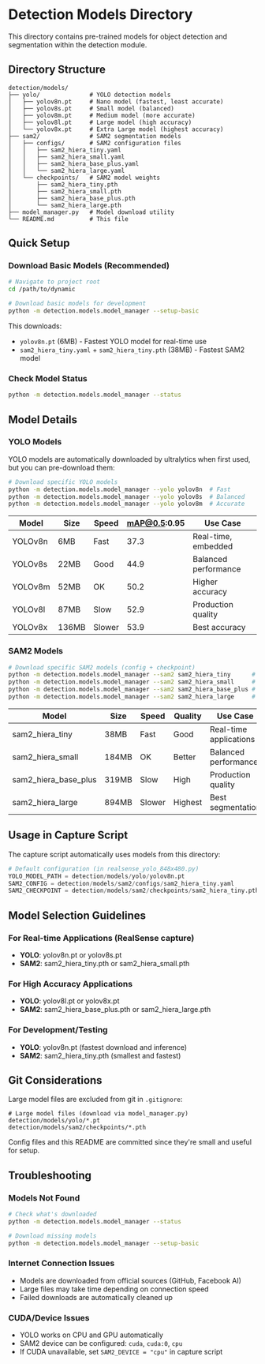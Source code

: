# Detection Models Directory

This directory contains pre-trained models for object detection and segmentation within the detection module.

## Directory Structure

```
detection/models/
├── yolo/              # YOLO detection models
│   ├── yolov8n.pt     # Nano model (fastest, least accurate)
│   ├── yolov8s.pt     # Small model (balanced)
│   ├── yolov8m.pt     # Medium model (more accurate)
│   ├── yolov8l.pt     # Large model (high accuracy)
│   └── yolov8x.pt     # Extra Large model (highest accuracy)
├── sam2/              # SAM2 segmentation models
│   ├── configs/       # SAM2 configuration files
│   │   ├── sam2_hiera_tiny.yaml
│   │   ├── sam2_hiera_small.yaml
│   │   ├── sam2_hiera_base_plus.yaml
│   │   └── sam2_hiera_large.yaml
│   └── checkpoints/   # SAM2 model weights
│       ├── sam2_hiera_tiny.pth
│       ├── sam2_hiera_small.pth
│       ├── sam2_hiera_base_plus.pth
│       └── sam2_hiera_large.pth
├── model_manager.py   # Model download utility
└── README.md          # This file
```

## Quick Setup

### Download Basic Models (Recommended)
```bash
# Navigate to project root
cd /path/to/dynamic

# Download basic models for development
python -m detection.models.model_manager --setup-basic
```

This downloads:
- `yolov8n.pt` (6MB) - Fastest YOLO model for real-time use
- `sam2_hiera_tiny.yaml` + `sam2_hiera_tiny.pth` (38MB) - Fastest SAM2 model

### Check Model Status
```bash
python -m detection.models.model_manager --status
```

## Model Details

### YOLO Models

YOLO models are automatically downloaded by ultralytics when first used, but you can pre-download them:

```bash
# Download specific YOLO models
python -m detection.models.model_manager --yolo yolov8n  # Fast
python -m detection.models.model_manager --yolo yolov8s  # Balanced  
python -m detection.models.model_manager --yolo yolov8m  # Accurate
```

| Model    | Size  | Speed | mAP@0.5:0.95 | Use Case |
|----------|-------|-------|--------------|----------|
| YOLOv8n  | 6MB   | Fast  | 37.3         | Real-time, embedded |
| YOLOv8s  | 22MB  | Good  | 44.9         | Balanced performance |
| YOLOv8m  | 52MB  | OK    | 50.2         | Higher accuracy |
| YOLOv8l  | 87MB  | Slow  | 52.9         | Production quality |
| YOLOv8x  | 136MB | Slower| 53.9         | Best accuracy |

### SAM2 Models

```bash
# Download specific SAM2 models (config + checkpoint)
python -m detection.models.model_manager --sam2 sam2_hiera_tiny      # Fast
python -m detection.models.model_manager --sam2 sam2_hiera_small     # Balanced
python -m detection.models.model_manager --sam2 sam2_hiera_base_plus # Accurate
python -m detection.models.model_manager --sam2 sam2_hiera_large     # Best
```

| Model          | Size  | Speed | Quality | Use Case |
|----------------|-------|-------|---------|----------|
| sam2_hiera_tiny| 38MB  | Fast  | Good    | Real-time applications |
| sam2_hiera_small| 184MB| OK    | Better  | Balanced performance |
| sam2_hiera_base_plus| 319MB| Slow | High   | Production quality |
| sam2_hiera_large| 894MB| Slower| Highest | Best segmentation |

## Usage in Capture Script

The capture script automatically uses models from this directory:

```python
# Default configuration (in realsense_yolo_848x480.py)
YOLO_MODEL_PATH = detection/models/yolo/yolov8n.pt
SAM2_CONFIG = detection/models/sam2/configs/sam2_hiera_tiny.yaml  
SAM2_CHECKPOINT = detection/models/sam2/checkpoints/sam2_hiera_tiny.pth
```

## Model Selection Guidelines

### For Real-time Applications (RealSense capture)
- **YOLO**: yolov8n.pt or yolov8s.pt
- **SAM2**: sam2_hiera_tiny.pth or sam2_hiera_small.pth

### For High Accuracy Applications
- **YOLO**: yolov8l.pt or yolov8x.pt  
- **SAM2**: sam2_hiera_base_plus.pth or sam2_hiera_large.pth

### For Development/Testing
- **YOLO**: yolov8n.pt (fastest download and inference)
- **SAM2**: sam2_hiera_tiny.pth (smallest and fastest)

## Git Considerations

Large model files are excluded from git in `.gitignore`:
```
# Large model files (download via model_manager.py)
detection/models/yolo/*.pt
detection/models/sam2/checkpoints/*.pth
```

Config files and this README are committed since they're small and useful for setup.

## Troubleshooting

### Models Not Found
```bash
# Check what's downloaded
python -m detection.models.model_manager --status

# Download missing models
python -m detection.models.model_manager --setup-basic
```

### Internet Connection Issues
- Models are downloaded from official sources (GitHub, Facebook AI)
- Large files may take time depending on connection speed
- Failed downloads are automatically cleaned up

### CUDA/Device Issues
- YOLO works on CPU and GPU automatically
- SAM2 device can be configured: `cuda`, `cuda:0`, `cpu`
- If CUDA unavailable, set `SAM2_DEVICE = "cpu"` in capture script